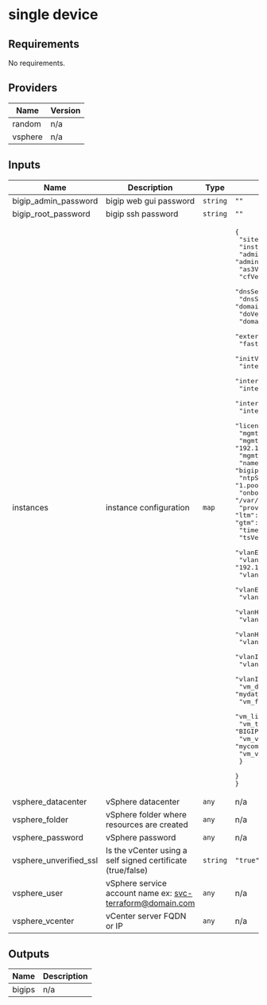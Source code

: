 # single device
<!-- BEGINNING OF PRE-COMMIT-TERRAFORM DOCS HOOK -->
## Requirements

No requirements.

## Providers

| Name | Version |
|------|---------|
| random | n/a |
| vsphere | n/a |

## Inputs

| Name | Description | Type | Default | Required |
|------|-------------|------|---------|:--------:|
| bigip\_admin\_password | bigip web gui password | `string` | `""` | no |
| bigip\_root\_password | bigip ssh password | `string` | `""` | no |
| instances | instance configuration | `map` | <pre>{<br>  "site": {<br>    "instance01": {<br>      "adminUserName": "admin",<br>      "as3Version": "3.22.1",<br>      "cfVersion": "1.5.0",<br>      "dnsServerList": "        \"192.168.2.251\",\n        \"8.8.8.8\"\n",<br>      "dnsSuffix": "domain.com",<br>      "doVersion": "1.15.0",<br>      "domain": "domain.com",<br>      "externalGateway": "192.168.1.254",<br>      "fastVersion": "1.4.0",<br>      "initVersion": "1.1.0",<br>      "interface1": "networkname",<br>      "interface2": "networkname",<br>      "interface3": "networkname",<br>      "interface4": "networkname",<br>      "internalGateway": "192.168.2.254",<br>      "license": "xxx-xxx",<br>      "mgmtIp": "192.168.20.54",<br>      "mgmt_gw": "192.168.20.254",<br>      "mgmt_netmask": "24",<br>      "name": "bigip-site",<br>      "ntpServerList": "        \"0.pool.ntp.org\",\n        \"1.pool.ntp.org\",\n        \"2.pool.ntp.org\"\n",<br>      "onboard_log": "/var/log/startup-script.log",<br>      "provisioning": "        \"avr\": \"none\",\n        \"ltm\": \"nominal\",\n        \"asm\": \"none\",\n        \"apm\": \"none\",\n        \"afm\": \"none\",\n        \"gtm\": \"none\"\n",<br>      "timeZone": "EDT",<br>      "tsVersion": "1.14.0",<br>      "vlanExternalInterface": "1.1",<br>      "vlanExternalIp": "192.168.1.54/24",<br>      "vlanExternalTag": "4094",<br>      "vlanExternalTagging": "true",<br>      "vlanHaInterface": "1.3",<br>      "vlanHaIp": "192.168.3.54/24",<br>      "vlanHaTag": "4092",<br>      "vlanHaTagging": "true",<br>      "vlanInternalInterface": "1.2",<br>      "vlanInternalIp": "192.168.2.54/24",<br>      "vlanInternalTag": "4093",<br>      "vlanInternalTagging": "true",<br>      "vm_datastoreName": "mydatastore",<br>      "vm_folderPath": "development/bigip/",<br>      "vm_linked_clone": false,<br>      "vm_template_bigip_name": "BIGIP-15.1.2-0.0.9.ALL2",<br>      "vm_vsphere_cluster": "mycomputecluster",<br>      "vm_vsphere_datacenter": "domain.com"<br>    }<br>  }<br>}</pre> | no |
| vsphere\_datacenter | vSphere datacenter | `any` | n/a | yes |
| vsphere\_folder | vSphere folder where resources are created | `any` | n/a | yes |
| vsphere\_password | vSphere password | `any` | n/a | yes |
| vsphere\_unverified\_ssl | Is the vCenter using a self signed certificate (true/false) | `string` | `"true"` | no |
| vsphere\_user | vSphere service account name ex: svc-terraform@domain.com | `any` | n/a | yes |
| vsphere\_vcenter | vCenter server FQDN or IP | `any` | n/a | yes |

## Outputs

| Name | Description |
|------|-------------|
| bigips | n/a |

<!-- END OF PRE-COMMIT-TERRAFORM DOCS HOOK -->
